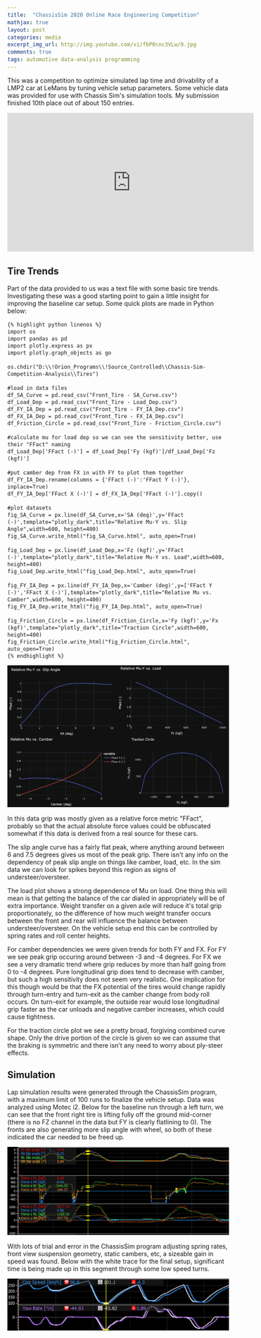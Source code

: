 ```yaml
---
title:  "ChassisSim 2020 Online Race Engineering Competition"
mathjax: true
layout: post
categories: media
excerpt_img_url: http://img.youtube.com/vi/fbP0cnc3VLw/0.jpg 
comments: true
tags: automotive data-analysis programming
---
```


This was a competition to optimize simulated lap time and drivability of a LMP2 car at LeMans by tuning vehicle setup parameters. Some vehicle data was provided for use with Chassis Sim's simulation tools. My submission finished 10th place out of about 150 entries.

<iframe width="560" height="315" src="https://www.youtube-nocookie.com/embed/fbP0cnc3VLw" title="YouTube video player" frameborder="0" allow="accelerometer; autoplay; clipboard-write; encrypted-media; gyroscope; picture-in-picture" allowfullscreen></iframe>

## Tire Trends

Part of the data provided to us was a text file with some basic tire trends. Investigating these was a good starting point to gain a little insight for improving the baseline car setup. Some quick plots are made in Python below:

    {% highlight python linenos %}
    import os
    import pandas as pd
    import plotly.express as px
    import plotly.graph_objects as go

    os.chdir("D:\\!Orion_Programs\\!Source_Controlled\\Chassis-Sim-Competition-Analysis\\Tires")

    #load in data files
    df_SA_Curve = pd.read_csv("Front_Tire - SA_Curve.csv")
    df_Load_Dep = pd.read_csv("Front_Tire - Load_Dep.csv")
    df_FY_IA_Dep = pd.read_csv("Front_Tire - FY_IA_Dep.csv")
    df_FX_IA_Dep = pd.read_csv("Front_Tire - FX_IA_Dep.csv")
    df_Friction_Circle = pd.read_csv("Front_Tire - Friction_Circle.csv")

    #calculate mu for load dep so we can see the sensitivity better, use their "FFact" naming
    df_Load_Dep['FFact (-)'] = df_Load_Dep['Fy (kgf)']/df_Load_Dep['Fz (kgf)']

    #put camber dep from FX in with FY to plot them together
    df_FY_IA_Dep.rename(columns = {'FFact (-)':'FFact Y (-)'}, inplace=True)
    df_FY_IA_Dep['FFact X (-)'] = df_FX_IA_Dep['FFact (-)'].copy()

    #plot datasets
    fig_SA_Curve = px.line(df_SA_Curve,x='SA (deg)',y='FFact (-)',template="plotly_dark",title="Relative Mu-Y vs. Slip Angle",width=600, height=400)
    fig_SA_Curve.write_html("fig_SA_Curve.html", auto_open=True)

    fig_Load_Dep = px.line(df_Load_Dep,x='Fz (kgf)',y='FFact (-)',template="plotly_dark",title="Relative Mu-Y vs. Load",width=600, height=400)
    fig_Load_Dep.write_html("fig_Load_Dep.html", auto_open=True)

    fig_FY_IA_Dep = px.line(df_FY_IA_Dep,x='Camber (deg)',y=['FFact Y (-)','FFact X (-)'],template="plotly_dark",title="Relative Mu vs. Camber",width=600, height=400)
    fig_FY_IA_Dep.write_html("fig_FY_IA_Dep.html", auto_open=True)

    fig_Friction_Circle = px.line(df_Friction_Circle,x='Fy (kgf)',y='Fx (kgf)',template="plotly_dark",title="Traction Circle",width=600, height=400)
    fig_Friction_Circle.write_html("fig_Friction_Circle.html", auto_open=True)
    {% endhighlight %}

![1](/assets/images/2020-10-04-chassis-sim-competition/AllPlots.png)

In this data grip was mostly given as a relative force metric "FFact", probably so that the actual absolute force values could be obfuscated somewhat if this data is derived from a real source for these cars. 

The slip angle curve has a fairly flat peak, where anything around between 6 and 7.5 degrees gives us most of the peak grip. There isn't any info on the dependency of peak slip angle on things like camber, load, etc. In the sim data we can look for spikes beyond this region as signs of understeer/oversteer.

The load plot shows a strong dependence of Mu on load. One thing this will mean is that getting the balance of the car dialed in appropriately will be of extra importance. Weight transfer on a given axle will reduce it's total grip proportionately, so the difference of how much weight transfer occurs between the front and rear will influence the balance between understeer/oversteer. On the vehicle setup end this can be controlled by spring rates and roll center heights.

For camber dependencies we were given trends for both FY and FX. For FY we see peak grip occuring around between -3 and -4 degrees. For FX we see a very dramatic trend where grip reduces by more than half going from 0 to -4 degrees. Pure longitudinal grip does tend to decrease with camber, but such a high sensitivity does not seem very realistic. One implication for this though would be that the FX potential of the tires would change rapidly through turn-entry and turn-exit as the camber change from body roll occurs. On turn-exit for example, the outside rear would lose longitudinal grip faster as the car unloads and negative camber increases, which could cause tightness.

For the traction circle plot we see a pretty broad, forgiving combined curve shape. Only the drive portion of the circle is given so we can assume that the braking is symmetric and there isn't any need to worry about ply-steer effects. 

## Simulation

Lap simulation results were generated through the ChassisSim program, with a maximum limit of 100 runs to finalize the vehicle setup. Data was analyzed using Motec i2. Below for the baseline run through a left turn, we can see that the front right tire is lifting fully off the ground mid-corner (there is no FZ channel in the data but FY is clearly flatlining to 0). The fronts are also generating more slip angle with wheel, so both of these indicated the car needed to be freed up.


![2](/assets/images/2020-10-04-chassis-sim-competition/Data1.png)

With lots of trial and error in the ChassisSim program adjusting spring rates, front view suspension geometry, static cambers, etc, a sizeable gain in speed was found. Below with the white trace for the final setup, significant time is being made up in this segment through some low speed turns.


![3](/assets/images/2020-10-04-chassis-sim-competition/Data2.png)





